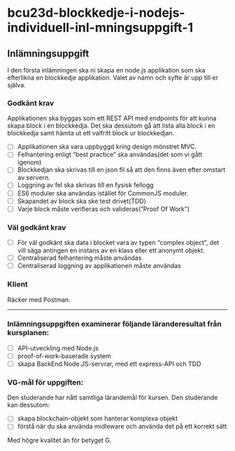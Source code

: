# bcu23d-blockkedje-i-nodejs-individuell-inl-mningsuppgift-1

## Inlämningsuppgift

I den första inlämningen ska ni skapa en node.js applikation som ska efterlikna en blockkedje applikation. Valet av namn och syfte är upp till er själva.

### Godkänt krav

Applikationen ska byggas som ett REST API med endpoints för att kunna skapa block i en blockkedja. Det ska dessutom gå att lista alla block i en blockkedja samt hämta ut ett valfritt block ur blockkedjan.

- [ ] Applikationen ska vara uppbyggd kring design mönstret MVC.
- [ ] Felhantering enligt “best practice” ska användas(det som vi gått igenom)
- [ ] Blockkedjan ska skrivas till en json fil så att den finns även efter omstart av servern.
- [ ] Loggning av fel ska skrivas till en fysisk fellogg
- [ ] ES6 moduler ska användas istället för CommonJS moduler.
- [ ] Skapandet av block ska ske test drivet(TDD)
- [ ] Varje block måste verifieras och valideras(“Proof Of Work”)

### Väl godkänt krav

- [ ] För väl godkänt ska data i blocket vara av typen “complex object”, det vill säga antingen en instans av en klass eller ett anonymt objekt.
- [ ] Centraliserad felhantering måste användas
- [ ] Centraliserad loggning av applikationen måste användas

### Klient

Räcker med Postman.

---

### Inlämningsuppgiften examinerar följande läranderesultat från kursplanen:

- [ ] API-utveckling med Node.js
- [ ] proof-of-work-baserade system
- [ ] skapa BackEnd Node.JS-servrar, med ett express-API och TDD

### VG-mål för uppgiften:

Den studerande har nått samtliga lärandemål för kursen. Den studerande kan dessutom:

- [ ] skapa blockchain-objekt som hanterar komplexa objekt
- [ ] förstå när du ska använda midleware och använda det på ett korrekt sätt

Med högre kvalitet än för betyget G.
